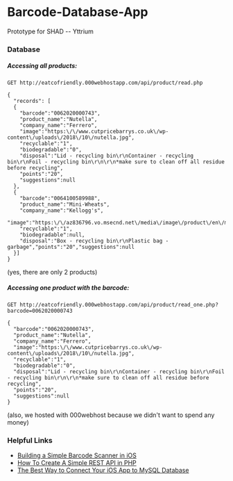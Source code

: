 # Barcode-Database-App

Prototype for SHAD -- Yttrium

### Database
##### Accessing all products:
`GET http://eatcofriendly.000webhostapp.com/api/product/read.php`

```
{
  "records": [
  {
    "barcode":"0062020000743",
    "product_name":"Nutella",
    "company_name":"Ferrero",
    "image":"https:\/\/www.cutpricebarrys.co.uk\/wp-content\/uploads\/2018\/10\/nutella.jpg",
    "recyclable":"1",
    "biodegradable":"0",
    "disposal":"Lid - recycling bin\r\nContainer - recycling bin\r\nFoil - recycling bin\r\n\r\n*make sure to clean off all residue before recycling",
    "points":"20",
    "suggestions":null
  },
  {
    "barcode":"0064100589988",
    "product_name":"Mini-Wheats",
    "company_name":"Kellogg's",
    "image":"https:\/\/az836796.vo.msecnd.net\/media\/image\/product\/en\/medium\/0006410058998.jpg",
    "recyclable":"1",
    "biodegradable":null,
    "disposal":"Box - recycling bin\r\nPlastic bag - garbage","points":"20","suggestions":null
  }]
}
```
(yes, there are only 2 products)

##### Accessing one product with the barcode:
`GET http://eatcofriendly.000webhostapp.com/api/product/read_one.php?barcode=0062020000743`

```
{
  "barcode":"0062020000743",
  "product_name":"Nutella",
  "company_name":"Ferrero",
  "image":"https:\/\/www.cutpricebarrys.co.uk\/wp-content\/uploads\/2018\/10\/nutella.jpg",
  "recyclable":"1",
  "biodegradable":"0",
  "disposal":"Lid - recycling bin\r\nContainer - recycling bin\r\nFoil - recycling bin\r\n\r\n*make sure to clean off all residue before recycling",
  "points":"20",
  "suggestions":null
}
```
(also, we hosted with 000webhost because we didn't want to spend any money)


### Helpful Links
* [Building a Simple Barcode Scanner in iOS](https://gkbrown.org/2016/11/11/building-a-simple-barcode-scanner-in-ios/)
* [How To Create A Simple REST API in PHP](https://www.codeofaninja.com/2017/02/create-simple-rest-api-in-php.html)
* [The Best Way to Connect Your iOS App to MySQL Database](https://codewithchris.com/iphone-app-connect-to-mysql-database/)
